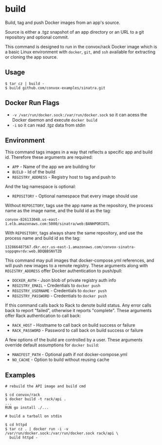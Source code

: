 # build

Build, tag and push Docker images from an app's source.

Source is either a .tgz snapshot of an app directory or an URL to a git
repository and optional commit.

This command is designed to run in the convox/rack Docker image which is a
basic Linux environment with `docker`, `git`, and `ssh` available for extracting
or cloning the app source.

## Usage

```
$ tar cz | build -
$ build github.com/convox-examples/sinatra.git
```

## Docker Run Flags

* `-v /var/run/docker.sock:/var/run/docker.sock` so it can acess the Docker daemon and execute `docker build`
* `-i` so it can read .tgz data from stdin

## Environment

This command tags images in a way that reflects a specific app and build id. Therefore these arguments
are required:

* `APP` - Name of the app we are building for
* `BUILD` - Id of the build
* `REGISTRY_ADDRESS` - Registry host to tag and push to

And the tag namespace is optional:

* `REPOSITORY` - Optional namespace that every image should use

Without `REPOSITORY`, tags use the app name as the repository, the process name as the image name, and the build id as the tag:

```
convox-826133048.us-east-1.elb.amazonaws.com:5000/sinatra/web:BANHPORIOTL 
```

With `REPOSITORY`, tags always share the same repository, and use the process name and build id as the tag:

```
132866487567.dkr.ecr.us-east-1.amazonaws.com/convox-sinatra-soppqmvrdv:web.BDQBBSNVTZD
```

This command may pull images that docker-compose.yml references, and will push new images to a remote registry.
These arguments along with `REGISTRY_ADDRESS` offer Docker authentication to push/pull:

* `DOCKER_AUTH` - Json blob of private registry auth info
* `REGISTRY_EMAIL` - Credentials to `docker push`
* `REGISTRY_USERNAME` - Credentials to `docker push`
* `REGISTRY_PASSWORD` - Credentials to `docker push`

If this command calls back to Rack to denote build status. Any error calls back to report "failed",
otherwise it reports "complete". These arguments offer Rack authentication to call back:

* `RACK_HOST` - Hostname to call back on build success or failure
* `RACK_PASSWORD` - Password to call back on build success or failure

A few options of the build are controlled by a user. These arguments override default assumptions for `docker build`:

* `MANIFEST_PATH` - Optional path if not docker-compose.yml
* `NO_CACHE` - Option to build without reusing cache

## Examples

    # rebuild the API image and build cmd

    $ cd convox/rack
    $ docker build -t rack/api .
    ...
    RUN go install ./...

    # build a tarball on stdin

    $ cd httpd
    $ tar cz . | docker run -i -v /var/run/docker.sock:/var/run/docker.sock rack/api \
      build httpd -